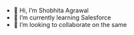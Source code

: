 - 👋 Hi, I’m Shobhita Agrawal
- 🌱 I’m currently learning Salesforce
- 💞️ I’m looking to collaborate on the same


<!---
shobhu1/shobhu1 is a ✨ special ✨ repository because its `README.md` (this file) appears on your GitHub profile.
You can click the Preview link to take a look at your changes.
--->

